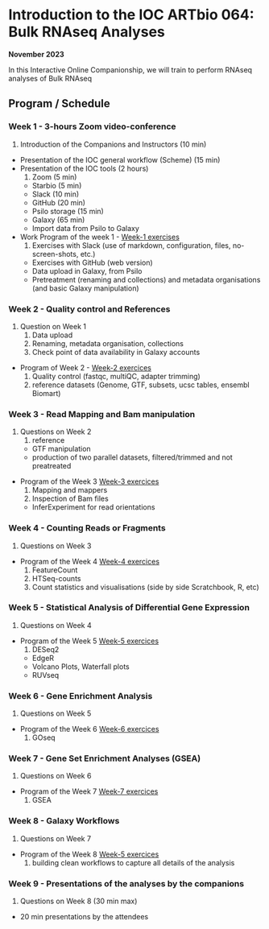 #  Introduction to the IOC ARTbio 064: Bulk RNAseq Analyses
**November 2023**

In this Interactive Online Companionship, we will train to perform RNAseq analyses
of Bulk RNAseq

## Program / Schedule

### Week 1 - **3-hours Zoom video-conference**
<!-- Faire un schedule sur google sheets -->

1. Introduction of the Companions and Instructors (10 min)
- Presentation of the IOC general workflow (Scheme) (15 min)
- Presentation of the IOC tools (2 hours)
    1. Zoom (5 min)
    - Starbio (5 min)
    - Slack (10 min)
    - GitHub (20 min)
    - Psilo storage (15 min)
    - Galaxy (65 min)
    - Import data from Psilo to Galaxy
- Work Program of the week 1 - [Week-1 exercises]()
    1. Exercises with Slack (use of markdown, configuration, files, no-screen-shots, etc.)
    - Exercises with GitHub (web version)
    - Data upload in Galaxy, from Psilo
    - Pretreatment (renaming and collections) and metadata organisations (and basic Galaxy manipulation)

### Week 2 - **Quality control and References**
1. Question on Week 1
    1. Data upload
    2. Renaming, metadata organisation, collections
    3. Check point of data availability in Galaxy accounts
- Program of Week 2 - [Week-2 exercices]()
    1. Quality control (fastqc, multiQC, adapter trimming)
    2. reference datasets (Genome, GTF, subsets, ucsc tables, ensembl Biomart)
### Week 3 - **Read Mapping and Bam manipulation**
1. Questions on Week 2
    1. reference
    - GTF manipulation
    - production of two parallel datasets, filtered/trimmed and not preatreated
- Program of the Week 3 [Week-3 exercices]()
    1. Mapping and mappers
    2. Inspection of Bam files
    - InferExperiment for read orientations

### Week 4 - **Counting Reads or Fragments**
1. Questions on Week 3
- Program of the Week 4 [Week-4 exercices]()
    1. FeatureCount
    2. HTSeq-counts
    3. Count statistics and visualisations (side by side Scratchbook, R, etc)

### Week 5 - **Statistical Analysis of Differential Gene Expression**
1. Questions on Week 4
- Program of the Week 5 [Week-5 exercices]()
    1. DESeq2
    - EdgeR
    - Volcano Plots, Waterfall plots
    - RUVseq

### Week 6 - **Gene Enrichment Analysis**
1. Questions on Week 5
- Program of the Week 6 [Week-6 exercices]()
    1. GOseq


### Week 7 - **Gene Set Enrichment Analyses (GSEA)**
1. Questions on Week 6
- Program of the Week 7 [Week-7 exercices]()
    1. GSEA

### Week 8 - **Galaxy Workflows**
1. Questions on Week 7
- Program of the Week 8 [Week-5 exercices]()
    1. building clean workflows to capture all details of the analysis

### Week 9 - **Presentations of the analyses by the companions**
1. Questions on Week 8 (30 min max)
- 20 min presentations by the attendees
